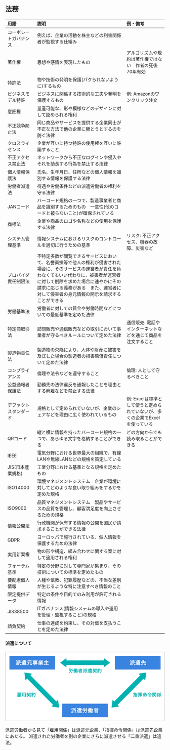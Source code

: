 ## 法務
用語 | 説明 | 例・備考
:- | :- | :-
コーポレートガバナンス | 例えば、企業の活動を株主などの利害関係者が監視する仕組み
著作権 | 思想や感情を表現したもの | アルゴリズムや規約は著作権ではない　作者の死後70年有効
特許法 | 物や技術の発明を保護(パクられないように)するもの
ビジネスモデル特許 | ビジネスに関係する技術的な工夫や発明を保護するもの | 例: Amazonのワンクリック注文
意匠権 | 量産可能な、形や模様などのデザインに対して認められる権利
不正競争防止法 | 同じ商品やサービスを提供する企業同士が不正な方法で他の企業に勝とうとするのを防ぐ法律
クロスライセンス | 企業が互いに持つ特許の使用権を互いに許諾すること
不正アクセス禁止法 | ネットワークから不正なログインや侵入やそれを助長する行為を禁止する法律
個人情報保護法 | 氏名、生年月日、住所などの個人情報を識別する情報を保護する法律
労働者派遣法 | 待遇や労働条件などの派遣労働者の権利を守る法律
JANコード | バーコード規格の一つで、製造事業者と商品を識別するためのもの　一意性(他のコードと被らないこと)が確保されている
商標法 | 企業や商品のロゴや名称などの使用を保護する法律
システム管理基準 | 情報システムにおけるリスクのコントロールを適切に行うための基準 | リスク: 不正アクセス、機器の故障、災害など
プロバイダ責任制限法 | 不特定多数が閲覧できるサービスにおいて、名誉棄損等で他人の権利が侵害された場合に、そのサービスの運営者が責任を負わなくてもいい代わりに、被害者が運営者に対して削除を求めた場合に速やかにその請求に応じる義務がある　また、運営者に対して侵害者の身元情報の開示を請求することができる
労働基準法 | 労働者に対しての賃金や労働時間などについての最低基準を定めた法律
特定商取引法 | 訪問販売や通信販売などの取引において事業者が守るべきルールについて定めた法律 | 通信販売: 電話やインターネットなどを通じて商品を注文すること
製造物責任法 | 製造物の欠陥により、人体や財産に被害を及ぼした場合の製造者の損害賠償責任について定めた法律
コンプライアンス | 倫理や法令などを遵守すること | 倫理: 人として守るべきこと
公益通報者保護法 | 勤務先の法律違反を通報したことを理由とする解雇などを禁止する法律
デファクトスタンダード | 規格として定められていないが、企業のシェアなどを理由に広く使われているもの | 例: Excelは標準として使うと定められていないが、多くの企業でExcelを使っている
QRコード | 縦と横に情報を持ったバーコード規格の一つで、あらゆる文字を格納することができる | どの方向からでも読み取ることができる
IEEE | 電気分野における世界最大の組織で、有線LANや無線LANなどの規格を策定している
JIS(日本産業規格) | 工業分野における基準となる規格を定めたもの
ISO14000 | 環境マネジメントシステム　企業が環境に対してどのような良い取り組みをするかを定めた規格
ISO9000 | 品質マネジメントシステム　製品やサービスの品質を管理し、顧客満足度を向上させるための規格
情報公開法 | 行政機関が保有する情報の公開を国民が請求することができる法律
GDPR | ヨーロッパで施行されている、個人情報を保護するための法律
実用新案権 | 物の形や構造、組み合わせに関する案に対して適用される権利
フォーラム基準 | 特定の分野に対して専門家が集まり、その技術についての標準を定めたもの
要配慮個人情報 | 人種や信教、犯罪履歴などの、不当な差別が生じるような特に注意すべき情報のこと
限定提供データ | 特定の条件や目的でのみ利用が許可される情報
JIS38500 | ITガバナンス(情報システムの導入や運用を管理・監視すること)の規格
請負契約 | 仕事の達成を約束し、その対価を支払うことを定めた法律

#### 派遣について
![](images/労働者派遣法.jpg)

派遣労働者から見て「雇用関係」は派遣元企業、「指揮命令関係」は派遣先企業にあたる。
派遣された労働者を別の企業にさらに派遣させる「二重派遣」は違法。